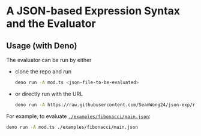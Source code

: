 # A JSON-based Expression Syntax and the Evaluator

## Usage (with Deno)

The evaluator can be run by either

- clone the repo and run

  ```sh
  deno run -A mod.ts <json-file-to-be-evaluated>
  ```

- or directly run with the URL

  ```sh
  deno run -A https://raw.githubusercontent.com/SeanWong24/json-exp/refs/heads/main/mod.ts <json-file-to-be-evaluated>
  ```

For example, to evaluate
[`./examples/fibonacci/main.json`](./examples/fibonacci/main.json):

```sh
deno run -A mod.ts ./examples/fibonacci/main.json
```
